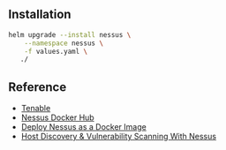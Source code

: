 ## Installation
```bash
helm upgrade --install nessus \
    --namespace nessus \
    -f values.yaml \
   ./ 
```

## Reference
* [Tenable](https://www.tenable.com)
* [Nessus Docker Hub](https://hub.docker.com/r/tenableofficial/nessus)
* [Deploy Nessus as a Docker Image](https://docs.tenable.com/nessus/Content/DeployNessusDocker.htm)
* [Host Discovery & Vulnerability Scanning With Nessus](https://www.youtube.com/watch?v=TA1rCRyHRsM)
